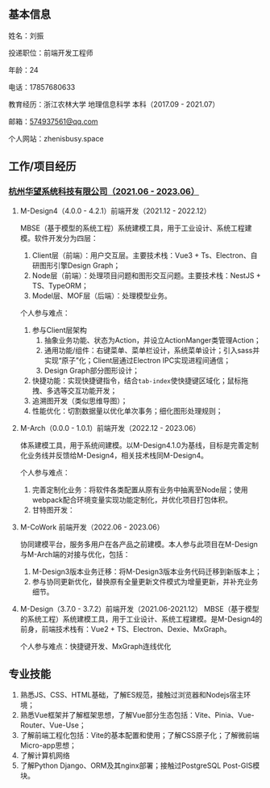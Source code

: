 ## 基本信息
姓名：刘振

投递职位：前端开发工程师

年龄：24

电话：17857680633

教育经历：浙江农林大学 地理信息科学 本科（2017.09 - 2021.07）

邮箱：574937561@qq.com

个人网站：zhenisbusy.space

## 工作/项目经历
### [杭州华望系统科技有限公司（2021.06 - 2023.06）](http://www.mbse.com.cn/#/) 

1. M-Design4（4.0.0 - 4.2.1）前端开发（2021.12 - 2022.12）

    MBSE（基于模型的系统工程）系统建模工具，用于工业设计、系统工程建模。软件开发分为四层：
    
    1. Client层（前端）：用户交互层。主要技术栈：Vue3 + Ts、Electron、自研图形引擎Design Graph；
    2. Node层（前端）：处理项目问题和图形交互问题。主要技术栈：NestJS + TS、TypeORM；
    3. Model层、MOF层（后端）：处理模型业务。

    个人参与难点：
    
    1. 参与Client层架构
        1. 抽象业务功能、状态为Action，并设立ActionManger类管理Action；
        2. 通用功能/组件：右键菜单、菜单栏设计，系统菜单设计；引入sass并实现“原子”化；Client层通过Electron IPC实现进程间通信；
        3. Design Graph部分图形设计；
            <!-- 持续设计。包括后续对国际化的考虑、不同字体的字码等等。 -->
    2. 快捷功能：实现快捷键指令，结合`tab-index`使快捷键区域化；鼠标拖拽、多选等交互功能开发；
    3. 追溯图开发（类似思维导图）；
    4. 性能优化：切割数据量以优化单次事务；细化图形处理规则；

2. M-Arch（0.0.0 - 1.0.1）前端开发（2022.12 - 2023.06）

    体系建模工具，用于系统间建模。以M-Design4.1.0为基线，目标是完善定制化业务线并反馈给M-Design4，相关技术栈同M-Design4。

    个人参与难点：
    
    1. 完善定制化业务：将软件各类配置从原有业务中抽离至Node层；使用webpack配合环境变量实现功能定制化，并优化项目打包体积。
    2. 甘特图开发：

3. M-CoWork 前端开发（2022.06 - 2023.06）
    
    协同建模平台，服务多用户在各产品之前建模。本人参与此项目在M-Design与M-Arch端的对接与优化，包括：
    
    1. M-Design3版本业务迁移：将M-Design3版本业务代码迁移到新版本上；
    2. 参与协同更新优化，替换原有全量更新文件模式为增量更新，并补充业务细节。

4. M-Design（3.7.0 - 3.7.2）前端开发（2021.06-2021.12）
    MBSE（基于模型的系统工程）系统建模工具，用于工业设计、系统工程建模。是M-Design4的前身，前端技术栈有：Vue2 + TS、Electron、Dexie、MxGraph。
    
    个人参与难点：快捷键开发、MxGraph连线优化

## 专业技能
1. 熟悉JS、CSS、HTML基础，了解ES规范，接触过浏览器和Nodejs宿主环境；
2. 熟悉Vue框架并了解框架思想，了解Vue部分生态包括：Vite、Pinia、Vue-Router、Vue-Use；
3. 了解前端工程化包括：Vite的基本配置和使用；了解CSS原子化；了解微前端Micro-app思想；
4. 了解计算机网络
5. 了解Python Django、ORM及其nginx部署；接触过PostgreSQL Post-GIS模块。